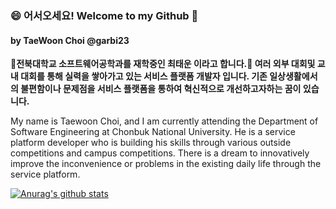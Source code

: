 ### 😄 어서오세요! Welcome to my Github 👋
#### by TaeWoon Choi @garbi23

__🌱전북대학교 소프트웨어공학과를 재학중인 최태운 이라고 합니다.🌱 여러 외부 대회및 교내 대회를 통해 실력을 쌓아가고 있는 서비스 플랫폼 개발자 입니다.
기존 일상생활에서의 불편함이나 문제점을 서비스 플랫폼을 통하여 혁신적으로 개선하고자하는 꿈이 있습니다.__

My name is Taewoon Choi, and I am currently attending the Department of Software Engineering at Chonbuk National University. 
He is a service platform developer who is building his skills through various outside competitions and campus competitions.
There is a dream to innovatively improve the inconvenience or problems in the existing daily life through the service platform.


 [![Anurag's github stats](https://github-readme-stats.vercel.app/api?username=garbi23)](https://github.com/anuraghazra/github-readme-stats)

<!--
**garbi23/garbi23** is a ✨ _special_ ✨ repository because its `README.md` (this file) appears on your GitHub profile.

Here are some ideas to get you started:

- 🔭 I’m currently working on ...
- 🌱 I’m currently learning ...
- 👯 I’m looking to collaborate on ...
- 🤔 I’m looking for help with ...
- 💬 Ask me about ...
- 📫 How to reach me: ...
- 😄 Pronouns: ...
- ⚡ Fun fact: ...
-->

